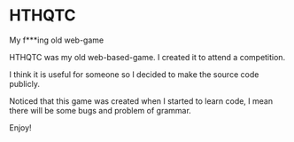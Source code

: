 # HTHQTC
My f***ing old web-game

HTHQTC was my old web-based-game. I created it to attend a competition.

I think it is useful for someone so I decided to make the source code publicly.

Noticed that this game was created when I started to learn code, I mean there will be some bugs and problem of grammar.

Enjoy!
